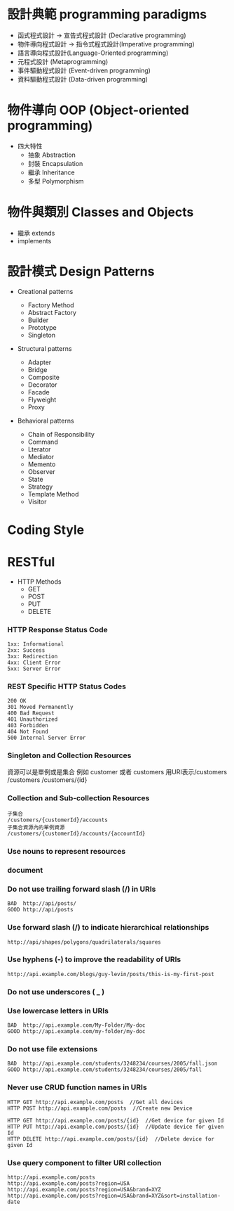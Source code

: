# 設計典範 programming paradigms
* 函式程式設計 -> 宣告式程式設計 (Declarative programming)
* 物件導向程式設計 -> 指令式程式設計(Imperative programming)
* 語言導向程式設計(Language-Oriented programming)
* 元程式設計 (Metaprogramming)
* 事件驅動程式設計 (Event-driven programming)
* 資料驅動程式設計 (Data-driven programming)

# 物件導向 OOP (Object-oriented programming)
* 四大特性
  * 抽象 Abstraction
  * 封裝 Encapsulation
  * 繼承 Inheritance
  * 多型 Polymorphism

# 物件與類別 Classes and Objects
* 繼承 extends
* implements

# 設計模式 Design Patterns

* Creational patterns
  * Factory Method
  * Abstract Factory
  * Builder
  * Prototype
  * Singleton

* Structural patterns
  * Adapter
  * Bridge
  * Composite
  * Decorator
  * Facade
  * Flyweight
  * Proxy

* Behavioral patterns
  * Chain of Responsibility
  * Command
  * Lterator
  * Mediator
  * Memento
  * Observer
  * State
  * Strategy
  * Template Method
  * Visitor

# Coding Style

# RESTful

* HTTP Methods
  * GET
  * POST
  * PUT
  * DELETE

### HTTP Response Status Code
```
1xx: Informational
2xx: Success
3xx: Redirection
4xx: Client Error
5xx: Server Error
```

### REST Specific HTTP Status Codes
```
200 OK
301 Moved Permanently
400 Bad Request
401 Unauthorized
403 Forbidden
404 Not Found
500 Internal Server Error
```

### Singleton and Collection Resources
資源可以是單例或是集合
例如 customer 或者 customers 
用URI表示/customers
/customers
/customers/{id}

### Collection and Sub-collection Resources
```
子集合
/customers/{customerId}/accounts
子集合資源內的單例資源
/customers/{customerId}/accounts/{accountId}
```

### Use nouns to represent resources
### document

### Do not use trailing forward slash (/) in URIs
```
BAD  http://api/posts/
GOOD http://api/posts
```
### Use forward slash (/) to indicate hierarchical relationships
```
http://api/shapes/polygons/quadrilaterals/squares
```

### Use hyphens (-) to improve the readability of URIs
```
http://api.example.com/blogs/guy-levin/posts/this-is-my-first-post
```

### Do not use underscores ( _ )
### Use lowercase letters in URIs
```
BAD  http://api.example.com/My-Folder/My-doc
GOOD http://api.example.com/my-folder/my-doc
```
### Do not use file extensions
```
BAD  http://api.example.com/students/3248234/courses/2005/fall.json
GOOD http://api.example.com/students/3248234/courses/2005/fall
```

### Never use CRUD function names in URIs
```
HTTP GET http://api.example.com/posts  //Get all devices
HTTP POST http://api.example.com/posts  //Create new Device

HTTP GET http://api.example.com/posts/{id}  //Get device for given Id
HTTP PUT http://api.example.com/posts/{id}  //Update device for given Id
HTTP DELETE http://api.example.com/posts/{id}  //Delete device for given Id
```

### Use query component to filter URI collection
```
http://api.example.com/posts
http://api.example.com/posts?region=USA
http://api.example.com/posts?region=USA&brand=XYZ
http://api.example.com/posts?region=USA&brand=XYZ&sort=installation-date
```

